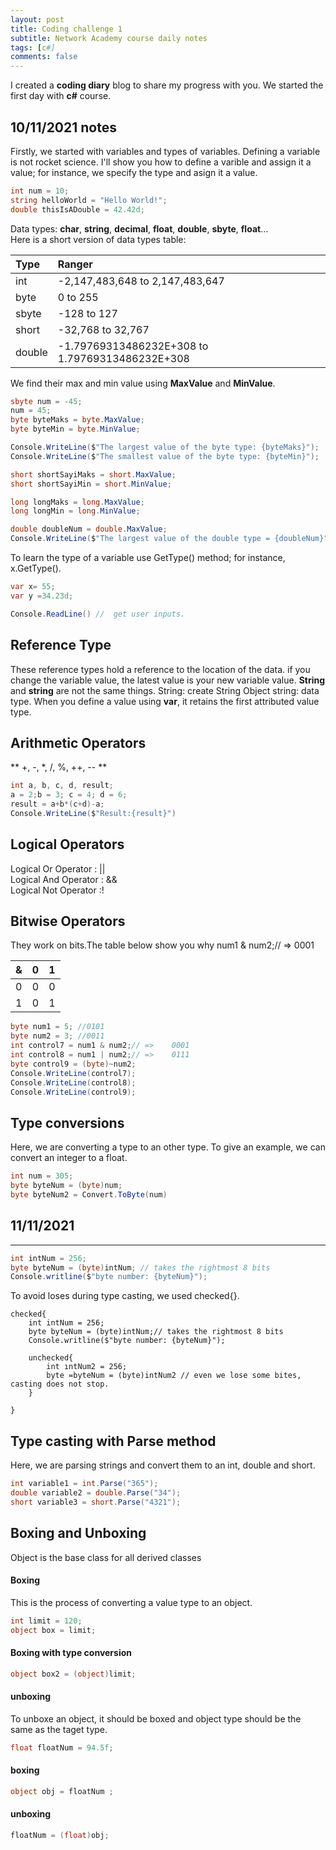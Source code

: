 ```yaml
---
layout: post
title: Coding challenge 1
subtitle: Network Academy course daily notes 
tags: [c#]
comments: false
---
```


I created a **coding diary** blog to share my progress with you. We started the first day with **c#** course.
## 10/11/2021 notes
Firstly, we started with variables and types of variables. Defining a variable is not rocket science. I'll show you how to define a varible and assign it a value; for instance, we specify the type and asign it a value.
```c#
int num = 10;
string helloWorld = "Hello World!";
double thisIsADouble = 42.42d;
```
Data types: **char**, **string**, **decimal**, **float**, **double**, **sbyte**, **float**...<br>
Here is a short version of data types table:<br>

| Type | Ranger | 
| :------ |:--- |
| int | -2,147,483,648 to 2,147,483,647 |
| byte | 0 to 255 |
| sbyte | -128 to 127 |
| short | -32,768 to 32,767 |
| double | -1.79769313486232E+308 to 1.79769313486232E+308 |

We find their max and min value using **MaxValue** and **MinValue**.
```c#
sbyte num = -45;
num = 45;
byte byteMaks = byte.MaxValue;
byte byteMin = byte.MinValue;

Console.WriteLine($"The largest value of the byte type: {byteMaks}");
Console.WriteLine($"The smallest value of the byte type: {byteMin}");

short shortSayiMaks = short.MaxValue;
short shortSayiMin = short.MinValue;

long longMaks = long.MaxValue;
long longMin = long.MinValue;

double doubleNum = double.MaxValue;
Console.WriteLine($"The largest value of the double type = {doubleNum}");
```
To learn the type of a variable use GetType() method; for instance, x.GetType().
~~~c#
var x= 55;
var y =34.23d; 

Console.ReadLine() //  get user inputs.
~~~

## Reference Type
These reference types hold a reference to the location of the data.
if you change the variable value, the latest value is your new variable value.
**String** and **string** are not the same things. String:  create String Object
string: data type. When you define a value using **var**, it retains the first attributed value type.


## Arithmetic Operators

** +, -, *, /, %, ++, -- **

~~~c#
int a, b, c, d, result;
a = 2;b = 3; c = 4; d = 6;
result = a+b*(c+d)-a;
Console.WriteLine($"Result:{result}")
~~~


## Logical Operators

Logical Or Operator : ||<br>
Logical And Operator : && <br>
Logical Not Operator :!


## Bitwise Operators
They work on bits.The table below show you why   num1 & num2;// =>    0001

| & | 0 | 1 | 
| :------ |:--- |:--- |
| 0 | 0 | 0 | 
| 1 | 0 | 1 |



~~~c#
byte num1 = 5; //0101
byte num2 = 3; //0011
int control7 = num1 & num2;// =>    0001
int control8 = num1 | num2;// =>    0111
byte control9 = (byte)~num2;
Console.WriteLine(control7);
Console.WriteLine(control8);
Console.WriteLine(control9);
~~~

## Type conversions
Here, we are converting a type to an other type. To give an example, we can convert an integer to a float.

~~~c#
int num = 305;
byte byteNum = (byte)num;
byte byteNum2 = Convert.ToByte(num)
~~~

## 11/11/2021
-------------------------------------------------------------
~~~c#
int intNum = 256;
byte byteNum = (byte)intNum; // takes the rightmost 8 bits 
Console.writline($"byte number: {byteNum}");
~~~
To avoid loses during type casting, we used checked{}.
~~~
checked{
    int intNum = 256;
    byte byteNum = (byte)intNum;// takes the rightmost 8 bits 
    Console.writline($"byte number: {byteNum}");

    unchecked{
        int ıntNum2 = 256;
        byte =byteNum = (byte)intNum2 // even we lose some bites, casting does not stop.
    }

} 
~~~

## Type casting with Parse method
Here, we are parsing strings and convert them to an int, double and short.
~~~c#
int variable1 = int.Parse("365");
double variable2 = double.Parse("34");
short variable3 = short.Parse("4321");
~~~

## Boxing and Unboxing
Object is the base class for all derived classes
#### Boxing
This is the process of converting  a value type to an object.

~~~c#
int limit = 120;
object box = limit;
~~~
#### Boxing with type conversion
~~~c#
object box2 = (object)limit;
~~~
#### unboxing
To unboxe an object, it should be boxed and object type should be the same as the taget type.

~~~c#
float floatNum = 94.5f;
~~~
#### boxing
~~~c#
object obj = floatNum ;
~~~
#### unboxing
~~~c#
floatNum = (float)obj;
~~~
